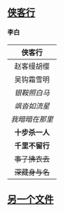 ## [侠客行](https://baike.baidu.com/item/%E4%BE%A0%E5%AE%A2%E8%A1%8C/12266?fr=aladdin)
#### 李白
 

|     侠客行     |
| :------------: |
|   赵客缦胡缨   |
|   吴钩霜雪明   |
|  *银鞍照白马*  |
|  *飒沓如流星*  |
| *我暗暗在那里* |
| **十步杀一人** |
| **千里不留行** |
| ~~事了拂衣去~~ |
| ~~深藏身与名~~ |

## [另一个文件](Pciture.md)


